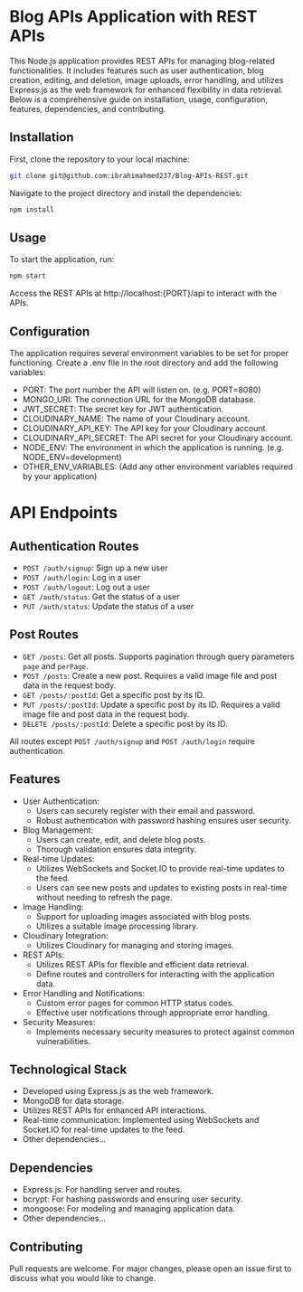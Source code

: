 # Blog APIs Application with REST APIs

This Node.js application provides REST APIs for managing blog-related functionalities. It includes features such as user authentication, blog creation, editing, and deletion, image uploads, error handling, and utilizes Express.js as the web framework for enhanced flexibility in data retrieval. Below is a comprehensive guide on installation, usage, configuration, features, dependencies, and contributing.

## Installation

First, clone the repository to your local machine:

```bash
git clone git@github.com:ibrahimahmed237/Blog-APIs-REST.git
```

Navigate to the project directory and install the dependencies:

```bash
npm install
```

## Usage

To start the application, run:

```bash
npm start
```

Access the REST APIs at http://localhost:{PORT}/api to interact with the APIs.

## Configuration

The application requires several environment variables to be set for proper functioning. Create a .env file in the root directory and add the following variables:

- PORT: The port number the API will listen on. (e.g. PORT=8080)
- MONGO_URI: The connection URL for the MongoDB database. 
- JWT_SECRET: The secret key for JWT authentication. 
- CLOUDINARY_NAME: The name of your Cloudinary account. 
- CLOUDINARY_API_KEY: The API key for your Cloudinary account.
- CLOUDINARY_API_SECRET: The API secret for your Cloudinary account.
- NODE_ENV: The environment in which the application is running. (e.g. NODE_ENV=development)
- OTHER_ENV_VARIABLES: (Add any other environment variables required by your application)

# API Endpoints

## Authentication Routes

- `POST /auth/signup`: Sign up a new user
- `POST /auth/login`: Log in a user
- `POST /auth/logout`: Log out a user
- `GET /auth/status`: Get the status of a user
- `PUT /auth/status`: Update the status of a user

## Post Routes

- `GET /posts`: Get all posts. Supports pagination through query parameters `page` and `perPage`.
- `POST /posts`: Create a new post. Requires a valid image file and post data in the request body.
- `GET /posts/:postId`: Get a specific post by its ID.
- `PUT /posts/:postId`: Update a specific post by its ID. Requires a valid image file and post data in the request body.
- `DELETE /posts/:postId`: Delete a specific post by its ID.

All routes except `POST /auth/signup` and `POST /auth/login` require authentication.

## Features

- User Authentication:
    - Users can securely register with their email and password.
    - Robust authentication with password hashing ensures user security.
- Blog Management:
    - Users can create, edit, and delete blog posts.
    - Thorough validation ensures data integrity.
- Real-time Updates:
    - Utilizes WebSockets and Socket.IO to provide real-time updates to the feed.
    - Users can see new posts and updates to existing posts in real-time without needing to refresh the page.
- Image Handling:
    - Support for uploading images associated with blog posts.
    - Utilizes a suitable image processing library.
- Cloudinary Integration:
    - Utilizes Cloudinary for managing and storing images.
- REST APIs:
    - Utilizes REST APIs for flexible and efficient data retrieval.
    - Define routes and controllers for interacting with the application data.
- Error Handling and Notifications:
    - Custom error pages for common HTTP status codes.
    - Effective user notifications through appropriate error handling.
- Security Measures:
    - Implements necessary security measures to protect against common vulnerabilities.

## Technological Stack

- Developed using Express.js as the web framework.
- MongoDB for data storage.
- Utilizes REST APIs for enhanced API interactions.
- Real-time communication: Implemented using WebSockets and Socket.IO for real-time updates to the feed.
- Other dependencies...

## Dependencies

- Express.js: For handling server and routes.
- bcrypt: For hashing passwords and ensuring user security.
- mongoose: For modeling and managing application data.
- Other dependencies...

## Contributing

Pull requests are welcome. For major changes, please open an issue first to discuss what you would like to change.